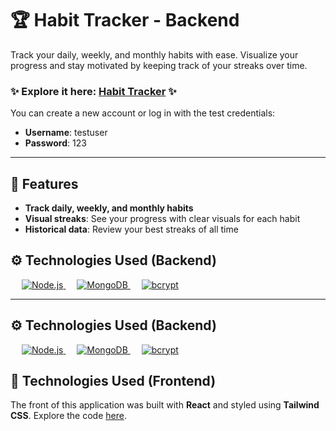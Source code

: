 # 🏆 Habit Tracker - Backend

Track your daily, weekly, and monthly habits with ease. Visualize your progress and stay motivated by keeping track of your streaks over time.

### ✨ Explore it here: [Habit Tracker](https://lielbsh.github.io/HabitTrackerFront/) ✨

You can create a new account or log in with the test credentials:
- **Username**: testuser
- **Password**: 123

---

## 🌟 Features

- **Track daily, weekly, and monthly habits**
- **Visual streaks**: See your progress with clear visuals for each habit
- **Historical data**: Review your best streaks of all time

## ⚙️ Technologies Used (Backend)
&emsp;
<a href="https://nodejs.org/" target="_blank">
  <img alt="Node.js" src="https://img.shields.io/badge/Node.js-FF69B4.svg?style=for-the-badge&logo=node.js&logoColor=white">
</a>
&emsp;
<a href="https://www.mongodb.com/" target="_blank">
  <img alt="MongoDB" src="https://img.shields.io/badge/MongoDB-%23DDA0DD.svg?style=for-the-badge&logo=mongodb&logoColor=white">
</a>
&emsp;
<a href="https://bcryptjs.github.io/" target="_blank">
  <img alt="bcrypt" src="https://img.shields.io/badge/bcrypt-%23232F3E.svg?style=for-the-badge&logo=npm&logoColor=white">
</a>

---

## ⚙️ Technologies Used (Backend)

&emsp;
<a href="https://nodejs.org/" target="_blank">
  <img alt="Node.js" src="https://img.shields.io/badge/Node.js-%23339933.svg?style=for-the-badge&logo=node.js&logoColor=white">
</a>
&emsp;
<a href="https://www.mongodb.com/" target="_blank">
  <img alt="MongoDB" src="https://img.shields.io/badge/MongoDB-%23039BE0.svg?style=for-the-badge&logo=mongodb&logoColor=white">
</a>
&emsp;
<a href="https://bcryptjs.github.io/" target="_blank"> 
  <img alt="bcrypt" src="https://img.shields.io/badge/bcrypt-%23232F3E.svg?style=for-the-badge&logo=npm&logoColor=white"> 
</a>

## 🔧 Technologies Used (Frontend)

The front of this application was built with **React** and styled using **Tailwind CSS**. Explore the code [here](https://github.com/lielbsh/HabitTrackerFront).
